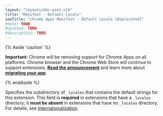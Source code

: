 ```yaml
---
layout: "layouts/doc-post.njk"
title: "Manifest - Default Locale"
seoTitle: "chrome Apps Manifest - Default Locale [Deprecated]"
#date: TODO
#updated: TODO
#description: TODO
---
```


{% Aside 'caution' %}

**Important:** Chrome will be removing support for Chrome Apps on all platforms. Chrome browser and
the Chrome Web Store will continue to support extensions. [**Read the announcement**][1] and learn
more about [**migrating your app**][2].

{% endAside %}

Specifies the subdirectory of `_locales` that contains the default strings for this extension. This
field is **required** in extensions that have a `_locales` directory; it **must be absent** in
extensions that have no `_locales` directory. For details, see [Internationalization][3].

[1]: https://blog.chromium.org/2020/08/changes-to-chrome-app-support-timeline.html
[2]: /apps/migration
[3]: /extensions/i18n
